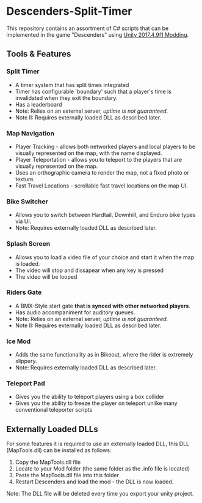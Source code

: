 # Descenders-Split-Timer

This repository contains an assortment of C# scripts that can be implemented in the game "Descenders" using [Unity 2017.4.9f1 Modding](https://descenders.mod.io/guides/descenders-modding-guide).


## Tools & Features

### Split Timer
- A timer system that has split times integrated
- Timer has configurable 'boundary' such that a player's time is invalidated when they exit the boundary.
- Has a leaderboard
- Note: Relies on an external server, *uptime is not guaranteed*.
- Note II: Requires externally loaded DLL as described later.

### Map Navigation
- Player Tracking - allows both networked players and local players to be visually represented on the map, with the name displayed.
- Player Teleportation - allows you to teleport to the players that are visually represented on the map.
- Uses an orthographic camera to render the map, not a fixed photo or texture.
- Fast Travel Locations - scrollable fast travel locations on the map UI.

### Bike Switcher
- Allows you to switch between Hardtail, Downhill, and Enduro bike types via UI.
- Note: Requires externally loaded DLL as described later.

### Splash Screen
- Allows you to load a video file of your choice and start it when the map is loaded.
- The video will stop and dissapear when any key is pressed
- The video will be looped

### Riders Gate
- A BMX-Style start gate **that is synced with other networked players**.
- Has audio accompaniment for auditory queues.
- Note: Relies on an external server, *uptime is not guaranteed*.
- Note II: Requires externally loaded DLL as described later.

### Ice Mod
- Adds the same functionality as in Bikeout, where the rider is extremely slippery.
- Note: Requires externally loaded DLL as described later.

### Teleport Pad
- Gives you the ability to teleport players using a box collider
- Gives you the ability to freeze the player on teleport unlike many conventional teleporter scripts

## Externally Loaded DLLs
For some features it is required to use an externally loaded DLL, this DLL (MapTools.dll) can be installed as follows:
1. Copy the MapTools.dll file
2. Locate to your Mod folder (the same folder as the .info file is located)
3. Paste the MapTools.dll file into this folder
4. Restart Descenders and load the mod - the DLL is now loaded.

Note: The DLL file will be deleted every time you export your unity project.

